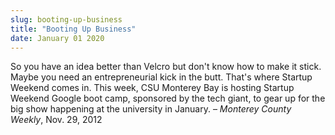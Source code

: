 ```yaml
---
slug: booting-up-business
title: "Booting Up Business"
date: January 01 2020
---
```


<p>So you have an idea better than Velcro but don't know how to make it stick. Maybe you need an entrepreneurial kick in the butt. That's where Startup Weekend comes in. This week, CSU Monterey Bay is hosting Startup Weekend Google boot camp, sponsored by the tech giant, to gear up for the big show happening at the university in January. – <em>Monterey County Weekly</em>, Nov. 29, 2012
</p>
